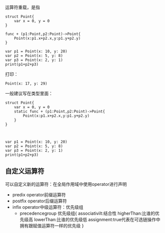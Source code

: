 运算符重载，是指

```
struct Point{
    var x = 0, y = 0
}

func + (p1:Point,p2:Point)->Point{
    Point(x:p1.x+p2.x,y:p1.y+p2.y)
}

var p1 = Point(x: 10, y: 20)
var p2 = Point(x: 5, y: 8)
var p3 = Point(x: 2, y: 1)
print(p1+p2+p3)
```
打印：

```
Point(x: 17, y: 29)
```

一般建议写在类型里面：

```
struct Point{
    var x = 0, y = 0
    static func + (p1:Point,p2:Point)->Point{
        Point(x:p1.x+p2.x,y:p1.y+p2.y)
    }
}



var p1 = Point(x: 10, y: 20)
var p2 = Point(x: 5, y: 8)
var p3 = Point(x: 2, y: 1)
print(p1+p2+p3)
```

## 自定义运算符

可以自定义新的运算符：在全局作用域中使用operator进行声明

* predix operator前缀运算符
* postfix operator后缀运算符
* infix operator中级运算符：优先级组
	* precedencegroup 优先级组{
		associativilt:结合性
		higherThan:比谁的优先级高
		lowerThan:比谁的优先级低
		assignment:true代表在可选链操作中拥有跟赋值运算符一样的优先级
		}